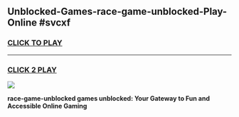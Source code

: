 
## Unblocked-Games-race-game-unblocked-Play-Online #svcxf
<h3>
<a href="https://news.freeplayer.one?title=race-game-unblocked&ref=3">CLICK TO PLAY</a></h3>
<hr>

<h3>
<a href="https://news.freeplayer.one?title=race-game-unblocked&ref=3">CLICK 2 PLAY</a>
  
</h3>

<a href="https://news.freeplayer.one?title=race-game-unblocked&ref=3"><img src="https://clearcache.store/games.png"></a>


**race-game-unblocked games unblocked: Your Gateway to Fun and Accessible Online Gaming**
